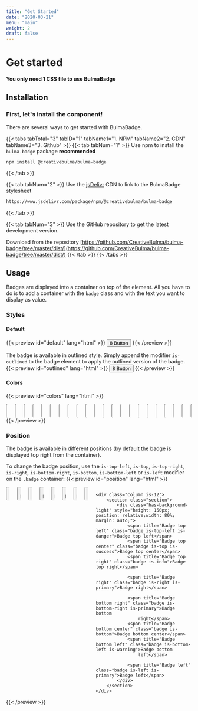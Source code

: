 ```yaml
---
title: "Get Started"
date: "2020-03-21"
menu: "main"
weight: 2
draft: false
---
```


# Get started
**You only need 1 CSS file to use BulmaBadge**

## Installation
### First, let's install the component!
There are several ways to get started with BulmaBadge.

{{< tabs tabTotal="3" tabID="1" tabName1="1. NPM" tabName2="2. CDN" tabName3="3. Github" >}}
{{< tab tabNum="1" >}}
Use npm to install the `bulma-badge` package **recommended**
```shell
npm install @creativebulma/bulma-badge
```
{{< /tab >}}

{{< tab tabNum="2" >}}
Use the [jsDelivr](https://jsdelivr.com) CDN to link to the BulmaBadge stylesheet
```html
https://www.jsdelivr.com/package/npm/@creativebulma/bulma-badge
```
{{< /tab >}}

{{< tab tabNum="3" >}}
Use the GitHub repository to get the latest development version.

Download from the repository [https://github.com/CreativeBulma/bulma-badge/tree/master/dist/](https://github.com/CreativeBulma/bulma-badge/tree/master/dist/)
{{< /tab >}}
{{< /tabs >}}

## Usage
Badges are displayed into a container on top of the element. All you have to do is to add a container with the `badge` class and with the text you want to display as value.

### Styles
#### Default
{{< preview id="default" lang="html" >}}
<button class="button">
    <span title="Badge top right" class="badge">8</span>
    Button
</button>
{{< /preview >}}

The badge is available in outlined style. Simply append the modifier `is-outlined` to the badge element to apply the outlined version of the badge.
{{< preview id="outlined" lang="html" >}}
<button class="button">
    <span title="Badge top right" class="badge is-outlined">8</span>
    Button
</button>
{{< /preview >}}

#### Colors

{{< preview id="colors" lang="html" >}}
<div class="columns is-multiline">
    <div class="column">
        <button class="button">
            <span title="Badge top right" class="badge">8</span>
            Button
        </button>
    </div>
    <div class="column">
        <button class="button">
            <span title="Badge top right" class="badge is-success">8</span>
            Button
        </button>
    </div>
    <div class="column">
        <button class="button">
            <span title="Badge top right" class="badge is-warning">8</span>
            Button
        </button>
    </div>
    <div class="column">
        <button class="button">
            <span title="Badge top right" class="badge is-danger">8</span>
            Button
        </button>
    </div>
    <div class="column">
        <button class="button">
            <span title="Badge top right" class="badge is-info">8</span>
            Button
        </button>
    </div>
    <div class="column">
        <button class="button">
            <span title="Badge top right" class="badge is-dark">8</span>
            Button
        </button>
    </div>
    <div class="column">
        <button class="button">
            <span title="Badge top right" class="badge is-light">8</span>
            Button
        </button>
    </div>
    <div class="column">
        <button class="button">
            <span title="Badge top right" class="badge is-success is-light">8</span>
            Button
        </button>
    </div>
    <div class="column">
        <button class="button">
            <span title="Badge top right" class="badge is-warning is-light">8</span>
            Button
        </button>
    </div>
    <div class="column">
        <button class="button">
            <span title="Badge top right" class="badge is-danger is-light">8</span>
            Button
        </button>
    </div>
    <div class="column">
        <button class="button">
            <span title="Badge top right" class="badge is-info is-light">8</span>
            Button
        </button>
    </div>
    <div class="column">
        <button class="button">
            <span title="Badge top right" class="badge is-outlined">8</span>
            Button
        </button>
    </div>
    <div class="column">
        <button class="button">
            <span title="Badge top right" class="badge is-outlined is-success">8</span>
            Button
        </button>
    </div>
    <div class="column">
        <button class="button">
            <span title="Badge top right" class="badge is-outlined is-warning">8</span>
            Button
        </button>
    </div>
    <div class="column">
        <button class="button">
            <span title="Badge top right" class="badge is-outlined is-danger">8</span>
            Button
        </button>
    </div>
    <div class="column">
        <button class="button">
            <span title="Badge top right" class="badge is-outlined is-info">8</span>
            Button
        </button>
    </div>
    <div class="column">
        <button class="button">
            <span title="Badge top right" class="badge is-outlined is-dark">8</span>
            Button
        </button>
    </div>
    <div class="column">
        <button class="button">
            <span title="Badge top right" class="badge is-outlined is-light">8</span>
            Button
        </button>
    </div>
    <div class="column">
        <button class="button">
            <span title="Badge top right" class="badge is-outlined is-success is-light">8</span>
            Button
        </button>
    </div>
    <div class="column">
        <button class="button">
            <span title="Badge top right" class="badge is-outlined is-warning is-light">8</span>
            Button
        </button>
    </div>
    <div class="column">
        <button class="button">
            <span title="Badge top right" class="badge is-outlined is-danger is-light">8</span>
            Button
        </button>
    </div>
    <div class="column">
        <button class="button">
            <span title="Badge top right" class="badge is-outlined is-info is-light">8</span>
            Button
        </button>
    </div>
</div>
{{< /preview >}}

### Position
The badge is available in different positions (by default the badge is displayed top right from the container).

To change the badge position, use the `is-top-left`, `is-top`, `is-top-right`, `is-right`, `is-bottom-right`, `is-bottom`, `is-bottom-left` or `is-left` modifier on the `.badge` container:
{{< preview id="position" lang="html" >}}
<div class="columns is-multiline">
    <div class="column">
        <div class="columns is-multiline">
            <div class="column">
                <button class="button">
                    <span title="Badge top right" class="badge is-top-left">8</span>
                    Button
                </button>
            </div>
            <div class="column">
                <button class="button">
                    <span title="Badge top right" class="badge is-top">8</span>
                    Button
                </button>
            </div>
            <div class="column">
                <button class="button">
                    <span title="Badge top right" class="badge">8</span>
                    Button
                </button>
            </div>
            <div class="column">
                <button class="button">
                    <span title="Badge top right" class="badge is-right">8</span>
                    Button
                </button>
            </div>
            <div class="column">
                <button class="button">
                    <span title="Badge top right" class="badge is-bottom-right">8</span>
                    Button
                </button>
            </div>
            <div class="column">
                <button class="button">
                    <span title="Badge top right" class="badge is-bottom">8</span>
                    Button
                </button>
            </div>
            <div class="column">
                <button class="button">
                    <span title="Badge top right" class="badge is-bottom-left">8</span>
                    Button
                </button>
            </div>
            <div class="column">
                <button class="button">
                    <span title="Badge top right" class="badge is-left">8</span>
                    Button
                </button>
            </div>
        </div>
    </div>

    <div class="column is-12">
        <section class="section">
            <div class="has-background-light" style="height: 150px; position: relative;width: 80%; margin: auto;">
                <span title="Badge top left" class="badge is-top-left is-danger">Badge top left</span>
                <span title="Badge top center" class="badge is-top is-success">Badge top center</span>
                <span title="Badge top right" class="badge is-info">Badge top right</span>

                <span title="Badge right" class="badge is-right is-primary">Badge right</span>

                <span title="Badge bottom right" class="badge is-bottom-right is-primary">Badge bottom
                    right</span>
                <span title="Badge bottom center" class="badge is-bottom">Badge bottom center</span>
                <span title="Badge bottom left" class="badge is-bottom-left is-warning">Badge bottom
                    left</span>

                <span title="Badge left" class="badge is-left is-primary">Badge left</span>
            </div>
        </section>
    </div>
</div>
{{< /preview >}}
